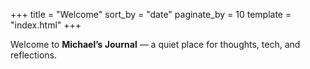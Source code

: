 +++
title = "Welcome"
sort_by = "date"
paginate_by = 10
template = "index.html"
+++

Welcome to **Michael’s Journal** — a quiet place for thoughts, tech, and reflections.
